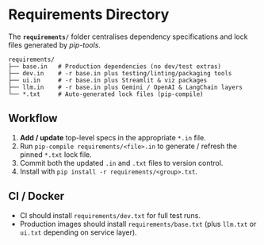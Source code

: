 # Requirements Directory

The **`requirements/`** folder centralises dependency specifications and lock files generated by *pip-tools*.

```
requirements/
├── base.in   # Production dependencies (no dev/test extras)
├── dev.in    # -r base.in plus testing/linting/packaging tools
├── ui.in     # -r base.in plus Streamlit & viz packages
├── llm.in    # -r base.in plus Gemini / OpenAI & LangChain layers
└── *.txt     # Auto-generated lock files (pip-compile)
```

## Workflow
1. **Add / update** top-level specs in the appropriate `*.in` file.
2. Run `pip-compile requirements/<file>.in` to generate / refresh the pinned `*.txt` lock file.
3. Commit both the updated `.in` and `.txt` files to version control.
4. Install with `pip install -r requirements/<group>.txt`.

## CI / Docker
* CI should install `requirements/dev.txt` for full test runs.
* Production images should install `requirements/base.txt` (plus `llm.txt` or `ui.txt` depending on service layer). 